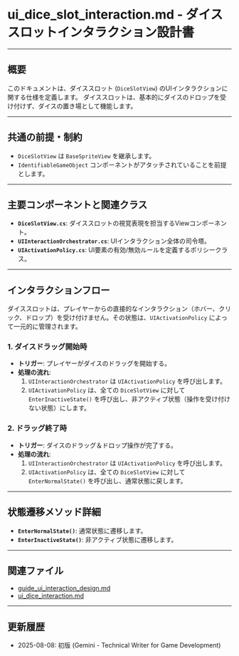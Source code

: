 # ui_dice_slot_interaction.md - ダイススロットインタラクション設計書

---

## 概要

このドキュメントは、ダイススロット (`DiceSlotView`) のUIインタラクションに関する仕様を定義します。
ダイススロットは、基本的にダイスのドロップを受け付けず、ダイスの置き場として機能します。

---

## 共通の前提・制約

- `DiceSlotView` は `BaseSpriteView` を継承します。
- `IdentifiableGameObject` コンポーネントがアタッチされていることを前提とします。

---

## 主要コンポーネントと関連クラス

- **`DiceSlotView.cs`**: ダイススロットの視覚表現を担当するViewコンポーネント。
- **`UIInteractionOrchestrator.cs`**: UIインタラクション全体の司令塔。
- **`UIActivationPolicy.cs`**: UI要素の有効/無効ルールを定義するポリシークラス。

---

## インタラクションフロー

ダイススロットは、プレイヤーからの直接的なインタラクション（ホバー、クリック、ドロップ）を受け付けません。その状態は、`UIActivationPolicy` によって一元的に管理されます。

### 1. ダイスドラッグ開始時

- **トリガー**: プレイヤーがダイスのドラッグを開始する。
- **処理の流れ**:
    1. `UIInteractionOrchestrator` は `UIActivationPolicy` を呼び出します。
    2. `UIActivationPolicy` は、全ての `DiceSlotView` に対して `EnterInactiveState()` を呼び出し、非アクティブ状態（操作を受け付けない状態）にします。

### 2. ドラッグ終了時

- **トリガー**: ダイスのドラッグ＆ドロップ操作が完了する。
- **処理の流れ**:
    1. `UIInteractionOrchestrator` は `UIActivationPolicy` を呼び出します。
    2. `UIActivationPolicy` は、全ての `DiceSlotView` に対して `EnterNormalState()` を呼び出し、通常状態に戻します。

---

## 状態遷移メソッド詳細

- **`EnterNormalState()`**: 通常状態に遷移します。
- **`EnterInactiveState()`**: 非アクティブ状態に遷移します。

---

## 関連ファイル

- [guide_ui_interaction_design.md](../guide/guide_ui_interaction_design.md)
- [ui_dice_interaction.md](./ui_dice_interaction.md)

---

## 更新履歴

- 2025-08-08: 初版 (Gemini - Technical Writer for Game Development)

